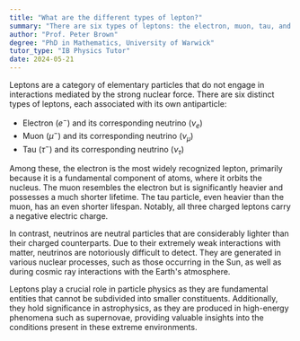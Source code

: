 ```yaml
---
title: "What are the different types of lepton?"
summary: "There are six types of leptons: the electron, muon, tau, and their associated neutrinos, which play essential roles in particle physics and the standard model of matter."
author: "Prof. Peter Brown"
degree: "PhD in Mathematics, University of Warwick"
tutor_type: "IB Physics Tutor"
date: 2024-05-21
---
```


Leptons are a category of elementary particles that do not engage in interactions mediated by the strong nuclear force. There are six distinct types of leptons, each associated with its own antiparticle:

- Electron ($e^-$) and its corresponding neutrino ($\nu_e$)
- Muon ($\mu^-$) and its corresponding neutrino ($\nu_\mu$)
- Tau ($\tau^-$) and its corresponding neutrino ($\nu_\tau$)

Among these, the electron is the most widely recognized lepton, primarily because it is a fundamental component of atoms, where it orbits the nucleus. The muon resembles the electron but is significantly heavier and possesses a much shorter lifetime. The tau particle, even heavier than the muon, has an even shorter lifespan. Notably, all three charged leptons carry a negative electric charge.

In contrast, neutrinos are neutral particles that are considerably lighter than their charged counterparts. Due to their extremely weak interactions with matter, neutrinos are notoriously difficult to detect. They are generated in various nuclear processes, such as those occurring in the Sun, as well as during cosmic ray interactions with the Earth's atmosphere.

Leptons play a crucial role in particle physics as they are fundamental entities that cannot be subdivided into smaller constituents. Additionally, they hold significance in astrophysics, as they are produced in high-energy phenomena such as supernovae, providing valuable insights into the conditions present in these extreme environments.
    